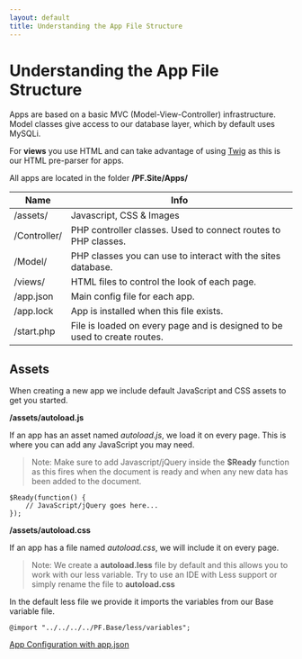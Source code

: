 ```yaml
---
layout: default
title: Understanding the App File Structure
---
```


# Understanding the App File Structure

Apps are based on a basic MVC (Model-View-Controller) infrastructure. Model classes give access to our database
layer, which by default uses MySQLi.

For **views** you use HTML and can take advantage of using [Twig](http://twig.sensiolabs.org/) as this is our HTML pre-parser for apps.

All apps are located in the folder **/PF.Site/Apps/**

Name | Info
--- | ---
/assets/ | Javascript, CSS &amp; Images
/Controller/ | PHP controller classes. Used to connect routes to PHP classes.
/Model/ | PHP classes you can use to interact with the sites database.
/views/ | HTML files to control the look of each page.
/app.json | Main config file for each app.
/app.lock | App is installed when this file exists.
/start.php | File is loaded on every page and is designed to be used to create routes.

## Assets

When creating a new app we include default JavaScript and CSS assets to get you started.

**/assets/autoload.js**

If an app has an asset named *autoload.js*, we load it on every page. This is where you can add any JavaScript you may need.

> Note: Make sure to add Javascript/jQuery inside the **$Ready** function as this fires when the document is ready and when any new
> data has been added to the document.

<pre><code class="javascript">$Ready(function() {
    // JavaScript/jQuery goes here...
});</code></pre>

**/assets/autoload.css**

If an app has a file named *autoload.css*, we will include it on every page.

> Note: We create a **autoload.less** file by default and this allows you to work with our less variable. Try to use an IDE with Less support
> or simply rename the file to **autoload.css**

In the default less file we provide it imports the variables from our Base variable file.

<pre><code class="css">@import "../../../../PF.Base/less/variables";</code></pre>

<a href="/apps/configuration/" class="next">App Configuration with app.json</a>